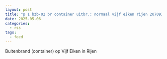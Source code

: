 ```yaml
---
layout: post
title: "p 1 bzb-02 br container uitbr.: normaal vijf eiken rijen 207093 207432 205332 205361 205381"
date: 2025-05-06
categories: 
  - rss
tags: 
  - feed
---
```


Buitenbrand (container) op Vijf Eiken in Rijen
